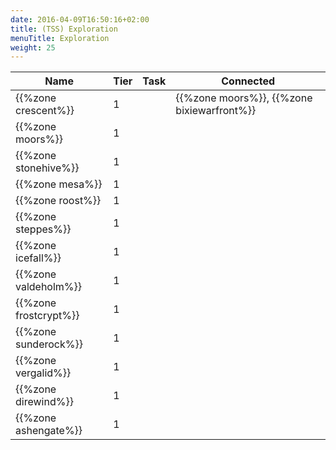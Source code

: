 ```yaml
---
date: 2016-04-09T16:50:16+02:00
title: (TSS) Exploration
menuTitle: Exploration
weight: 25
---
```


|Name|Tier|Task|Connected|
|---|---|---|---|
{{%zone crescent%}}|1||{{%zone moors%}}, {{%zone bixiewarfront%}}
{{%zone moors%}}|1||
{{%zone stonehive%}}|1||
{{%zone mesa%}}|1||
{{%zone roost%}}|1||
{{%zone steppes%}}|1||
{{%zone icefall%}}|1||
{{%zone valdeholm%}}|1||
{{%zone frostcrypt%}}|1||
{{%zone sunderock%}}|1||
{{%zone vergalid%}}|1||
{{%zone direwind%}}|1||
{{%zone ashengate%}}|1||